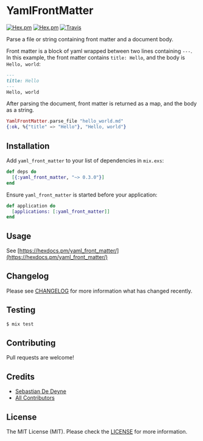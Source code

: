 # YamlFrontMatter

[![Hex.pm](https://img.shields.io/hexpm/v/yaml_front_matter.svg)](https://hex.pm/packages/yaml_front_matter)
[![Hex.pm](https://img.shields.io/hexpm/dt/yaml_front_matter.svg)](https://hex.pm/packages/yaml_front_matter)
[![Travis](https://img.shields.io/travis/sebastiandedeyne/yaml_front_matter.svg)](https://travis-ci.org/sebastiandedeyne/yaml_front_matter)

Parse a file or string containing front matter and a document body. 
  
Front matter is a block of yaml wrapped between two lines containing `---`.
In this example, the front matter contains `title: Hello`, and the body is
`Hello, world`:

```md
---
title: Hello
---
Hello, world
```

After parsing the document, front matter is returned as a map, and the body as
a string.

```elixir
YamlFrontMatter.parse_file "hello_world.md"
{:ok, %{"title" => "Hello"}, "Hello, world"}    
```

## Installation

Add `yaml_front_matter` to your list of dependencies in `mix.exs`:

```elixir
def deps do
  [{:yaml_front_matter, "~> 0.3.0"}]
end
```

Ensure `yaml_front_matter` is started before your application:

```elixir
def application do
  [applications: [:yaml_front_matter]]
end
```

## Usage

See [https://hexdocs.pm/yaml_front_matter/](https://hexdocs.pm/yaml_front_matter/)

## Changelog

Please see [CHANGELOG](https://github.com/sebastiandedeyne/yaml_front_matter/blob/master/CHANGELOG.md) for more information what has changed recently.

## Testing

```bash
$ mix test
```

## Contributing

Pull requests are welcome!

## Credits

- [Sebastian De Deyne](https://github.com/sebastiandedeyne)
- [All Contributors](../../contributors)

## License

The MIT License (MIT). Please check the [LICENSE](https://github.com/sebastiandedeyne/yaml_front_matter/blob/master/LICENSE.md) for more information.
